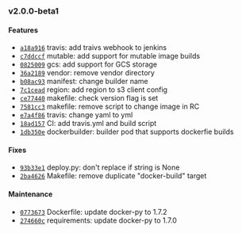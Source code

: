 ### v2.0.0-beta1

#### Features

 - [`a18a916`](https://github.com/deis/dockerbuilder/commit/a18a9163d985934347b35504fa618b841b938bf3) travis: add traivs webhook to jenkins
 - [`c7ddccf`](https://github.com/deis/dockerbuilder/commit/c7ddccf3205e468d0ce3a881148dc9eb4b65e31b) mutable: add support for mutable image builds
 - [`0825009`](https://github.com/deis/dockerbuilder/commit/082500922b933a32c4174c4985f12e3e13ccba8a) gcs: add support for GCS storage
 - [`36a2189`](https://github.com/deis/dockerbuilder/commit/36a218979e609b5adfb55a6a99f9e2ab6c636ff4) vendor: remove vendor directory
 - [`b08ac93`](https://github.com/deis/dockerbuilder/commit/b08ac93844de77d132daafed87a0cecc9805e662) manifest: change builder name
 - [`7c1cead`](https://github.com/deis/dockerbuilder/commit/7c1cead1ab4e5ce18f39aa659280e9f9ecbf6908) region: add region to s3 client config
 - [`ce77440`](https://github.com/deis/dockerbuilder/commit/ce77440ddd6e62c2ce35804b461ca2998ae89b8c) makefile: check version flag is set
 - [`7581cc3`](https://github.com/deis/dockerbuilder/commit/7581cc340abea866eef5fd764102911e7ca2f481) makefile: remove script to change image in RC
 - [`e7a4f86`](https://github.com/deis/dockerbuilder/commit/e7a4f86f1a2fc24403264ffe536c8beae73abc59) travis: change yaml to yml
 - [`18ad157`](https://github.com/deis/dockerbuilder/commit/18ad1578cde336bf6b6cdb84537bec50fbf4400c) CI: add travis.yml and build script
 - [`1db350e`](https://github.com/deis/dockerbuilder/commit/1db350ea3de1a051be2af5045e57cc55038d93d2) dockerbuilder: builder pod that supports dockerfie builds

#### Fixes

 - [`93b33e1`](https://github.com/deis/dockerbuilder/commit/93b33e1637c52d925183fdf2d7009d4f8e3c3915) deploy.py: don't replace if string is None
 - [`2ba4626`](https://github.com/deis/dockerbuilder/commit/2ba4626188519bc8b9019a539348ba6c0cb81261) Makefile: remove duplicate "docker-build" target

#### Maintenance

 - [`0773673`](https://github.com/deis/dockerbuilder/commit/0773673ee5266fc4883497006c129f6645b71e2b) Dockerfile: update docker-py to 1.7.2
 - [`274660c`](https://github.com/deis/dockerbuilder/commit/274660ce6bfaf589adcd6350ce4db8b85a2de363) requirements: update docker-py to 1.7.0
